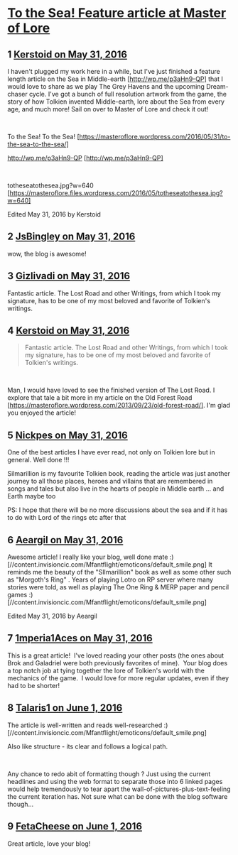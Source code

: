 # [To the Sea! Feature article at Master of Lore](https://community.fantasyflightgames.com/topic/221343-to-the-sea-feature-article-at-master-of-lore/)

## 1 [Kerstoid on May 31, 2016](https://community.fantasyflightgames.com/topic/221343-to-the-sea-feature-article-at-master-of-lore/?do=findComment&comment=2241839)

I haven't plugged my work here in a while, but I've just finished a feature length article on the Sea in Middle-earth [http://wp.me/p3aHn9-QP] that I would love to share as we play The Grey Havens and the upcoming Dream-chaser cycle. I've got a bunch of full resolution artwork from the game, the story of how Tolkien invented Middle-earth, lore about the Sea from every age, and much more! Sail on over to Master of Lore and check it out!

 

To the Sea! To the Sea! [https://masteroflore.wordpress.com/2016/05/31/to-the-sea-to-the-sea/]

http://wp.me/p3aHn9-QP [http://wp.me/p3aHn9-QP]

 

totheseatothesea.jpg?w=640 [https://masteroflore.files.wordpress.com/2016/05/totheseatothesea.jpg?w=640]

Edited May 31, 2016 by Kerstoid

## 2 [JsBingley on May 31, 2016](https://community.fantasyflightgames.com/topic/221343-to-the-sea-feature-article-at-master-of-lore/?do=findComment&comment=2241882)

wow, the blog is awesome!

## 3 [Gizlivadi on May 31, 2016](https://community.fantasyflightgames.com/topic/221343-to-the-sea-feature-article-at-master-of-lore/?do=findComment&comment=2241915)

Fantastic article. The Lost Road and other Writings, from which I took my signature, has to be one of my most beloved and favorite of Tolkien's writings.

## 4 [Kerstoid on May 31, 2016](https://community.fantasyflightgames.com/topic/221343-to-the-sea-feature-article-at-master-of-lore/?do=findComment&comment=2241951)

> Fantastic article. The Lost Road and other Writings, from which I took my signature, has to be one of my most beloved and favorite of Tolkien's writings.

 

Man, I would have loved to see the finished version of The Lost Road. I explore that tale a bit more in my article on the Old Forest Road [https://masteroflore.wordpress.com/2013/09/23/old-forest-road/]. I'm glad you enjoyed the article!

## 5 [Nickpes on May 31, 2016](https://community.fantasyflightgames.com/topic/221343-to-the-sea-feature-article-at-master-of-lore/?do=findComment&comment=2242056)

One of the best articles I have ever read, not only on Tolkien lore but in general. Well done !!!

Silmarillion is my favourite Tolkien book, reading the article was just another journey to all those places, heroes and villains that are remembered in songs and tales but also live in the hearts of people in Middle earth ... and Earth maybe too

PS: I hope that there will be no more discussions about the sea and if it has to do with Lord of the rings etc after that

## 6 [Aeargil on May 31, 2016](https://community.fantasyflightgames.com/topic/221343-to-the-sea-feature-article-at-master-of-lore/?do=findComment&comment=2242170)

Awesome article! I really like your blog, well done mate :) [//content.invisioncic.com/Mfantflight/emoticons/default_smile.png] It reminds me the beauty of the "SIlmarillion" book as well as some other such as "Morgoth's Ring" . Years of playing Lotro on RP server where many stories were told, as well as playing The One Ring & MERP paper and pencil games :) [//content.invisioncic.com/Mfantflight/emoticons/default_smile.png]

Edited May 31, 2016 by Aeargil

## 7 [1mperia1Aces on May 31, 2016](https://community.fantasyflightgames.com/topic/221343-to-the-sea-feature-article-at-master-of-lore/?do=findComment&comment=2242735)

This is a great article!  I've loved reading your other posts (the ones about Brok and Galadriel were both previously favorites of mine).  Your blog does a top notch job at tying together the lore of Tolkien's world with the mechanics of the game.  I would love for more regular updates, even if they had to be shorter!

## 8 [Talaris1 on June 1, 2016](https://community.fantasyflightgames.com/topic/221343-to-the-sea-feature-article-at-master-of-lore/?do=findComment&comment=2244465)

The article is well-written and reads well-researched :) [//content.invisioncic.com/Mfantflight/emoticons/default_smile.png] 

Also like structure - its clear and follows a logical path. 

 

Any chance to redo abit of formatting though ? Just using the current headlines and using the web format to separate those into 6 linked pages would help tremendously to tear apart the wall-of-pictures-plus-text-feeling the current iteration has. Not sure what can be done with the blog software though...

## 9 [FetaCheese on June 1, 2016](https://community.fantasyflightgames.com/topic/221343-to-the-sea-feature-article-at-master-of-lore/?do=findComment&comment=2244542)

Great article, love your blog!

